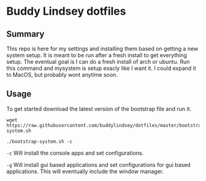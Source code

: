 # Buddy Lindsey dotfiles

## Summary

This repo is here for my settings and installing them based on getting a new system setup. It is meant to be run after a fresh install to get everything setup. The eventual goal is I can do a fresh install of arch or ubuntu. Run this command and mysystem is setup exacly like I want it. I could expand it to MacOS, but probably wont anytime soon.

## Usage

To get started download the latest version of the bootstrap file and run it.

```
wget https://raw.githubusercontent.com/buddylindsey/dotfiles/master/bootstrap-system.sh

./bootstrap-system.sh -c
```

`-c` Will install the console apps and set configurations.

`-g` Will install gui based applications and set configurations for gui based applications. This will eventually include the window manager.
